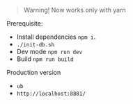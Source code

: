 > Warning!
> Now works only with yarn

Prerequisite: 
- Install dependencies `npm i`.
- `./init-db.sh`
- Dev mode `npm run dev`
- Build `npm run build`

Production version
- `ub`
- `http://localhost:8881/`
